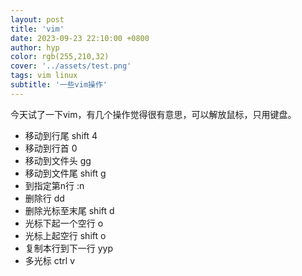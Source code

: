 ```yaml
---
layout: post
title: 'vim'
date: 2023-09-23 22:10:00 +0800
author: hyp
color: rgb(255,210,32)
cover: '../assets/test.png'
tags: vim linux
subtitle: '一些vim操作'
---
```


今天试了一下vim，有几个操作觉得很有意思，可以解放鼠标，只用键盘。

- 移动到行尾 shift 4
- 移动到行首 0
- 移动到文件头 gg
- 移动到文件尾 shift g
- 到指定第n行 :n
- 删除行 dd
- 删除光标至末尾 shift d
- 光标下起一个空行 o
- 光标上起空行 shift o
- 复制本行到下一行 yyp
- 多光标 ctrl v

